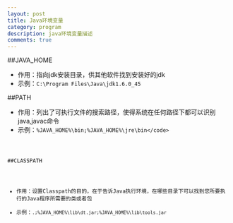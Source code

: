 ```yaml
---
layout: post
title: Java环境变量
category: program
description: java环境变量描述
comments: true
---
```


##JAVA_HOME

* 作用：指向jdk安装目录，供其他软件找到安装好的jdk
* 示例：<code>C:\Program Files\Java\jdk1.6.0_45</code>

##PATH

* 作用：列出了可执行文件的搜索路径，使得系统在任何路径下都可以识别java,javac命令
* 示例：<code>%JAVA_HOME%\bin;%JAVA_HOME%\jre\bin\</code>

##CLASSPATH

* 作用：设置Classpath的目的，在于告诉Java执行环境，在哪些目录下可以找到您所要执行的Java程序所需要的类或者包
* 示例：<code>.;%JAVA_HOME%\lib\dt.jar;%JAVA_HOME%\lib\tools.jar</code>